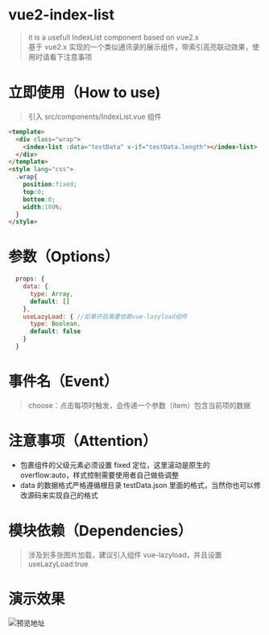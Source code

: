 # vue2-index-list

> it is a usefull IndexList component based on vue2.x<br/>基于 vue2.x 实现的一个类似通讯录的展示组件，带索引高亮联动效果，使用时请看下注意事项

# 立即使用（How to use)

> 引入 src/components/IndexList.vue 组件

```html
<template>
  <div class="wrap">
    <index-list :data="testData" v-if="testData.length"></index-list>
  </div>
</template>
<style lang="css">
  .wrap{
    position:fixed;
    top:0;
    bottom:0;
    width:100%;
  }
</style>
```

# 参数（Options）

```javascript
  props: {
    data: {
      type: Array,
      default: []
    },
    useLazyLoad: { //如果开启需要依赖vue-lazyload组件
      type: Boolean,
      default: false
    }
  }
```

# 事件名（Event）

> choose：点击每项时触发，会传递一个参数（item）包含当前项的数据

# 注意事项（Attention）

- 包裹组件的父级元素必须设置 fixed 定位，这里滚动是原生的 overflow:auto，样式控制需要使用者自己做些调整
- data 的数据格式严格遵循根目录 testData.json 里面的格式，当然你也可以修改源码来实现自己的格式

# 模块依赖（Dependencies）

> 涉及到多张图片加载，建议引入组件 vue-lazyload，并且设置 useLazyLoad:true

# 演示效果

![预览地址](http://cdn.zhangxuefei.site/wp-content/uploads/2017/08/vue2-index-list.gif)
